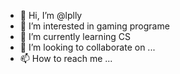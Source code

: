 - 👋 Hi, I’m @lplly
- 👀 I’m interested in gaming programe
- 🌱 I’m currently learning CS
- 💞️ I’m looking to collaborate on ...
- 📫 How to reach me ...

<!---
lplly/lplly is a ✨ special ✨ repository because its `README.md` (this file) appears on your GitHub profile.
You can click the Preview link to take a look at your changes.
--->

